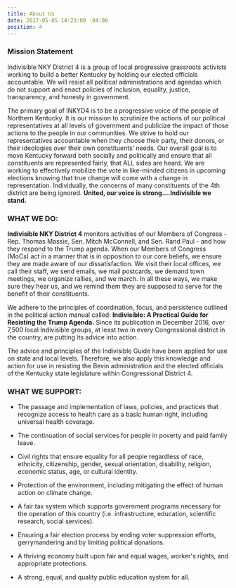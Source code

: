 ```yaml
---
title: About Us
date: 2017-05-05 14:23:00 -04:00
position: 4
---
```


### Mission Statement

Indivisible NKY District 4 is a group of local progressive grassroots activists working to build a better Kentucky by holding our elected officials accountable. We will resist all political administrations and agendas which do not support and enact policies of inclusion, equality, justice, transparency, and honesty in government.

The primary goal of INKYD4 is to be a progressive voice of the people of Northern Kentucky.  It is our mission to scrutinize the actions of our political representatives at all levels of government and publicize the impact of those actions to the people in our communities. We strive to hold our representatives accountable when they choose their party, their donors, or their ideologies over their own constituents’ needs. Our overall goal is to move Kentucky forward both socially and politically and ensure that all constituents are represented fairly, that ALL sides are heard. We are working to effectively mobilize the vote in like-minded citizens in upcoming elections knowing that true change will come with a change in representation. Individually, the concerns of many constituents of the 4th district are being ignored. **United, our voice is strong....Indivisible we stand.**


### WHAT WE DO:

**Indivisible NKY District 4** monitors activities of our Members of Congress - Rep. Thomas Massie, Sen. Mitch McConnell, and Sen. Rand Paul - and how they respond to the Trump agenda. When our Members of Congress (MoCs) act in a manner that is in opposition to our core beliefs, we ensure they are made aware of our dissatisfaction. We visit their local offices, we call their staff, we send emails, we mail postcards, we demand town meetings, we organize rallies, and we march. In all these ways, we make sure they hear us, and we remind them they are supposed to serve for the benefit of their constituents. 

We adhere to the principles of coordination, focus, and persistence outlined in the political action manual called: **Indivisible: A Practical Guide for Resisting the Trump Agenda.** Since its publication in December 2016, over 7,500 local Indivisible groups, at least two in every Congressional district in the country, are putting its advice into action. 

The advice and principles of the Indivisible Guide have been applied for use on state and local levels. Therefore, we also apply this knowledge and action for use in resisting the Bevin administration and the elected officials of the Kentucky state legislature within Congressional District 4.

### WHAT WE SUPPORT:

* The passage and implementation of laws, policies, and practices that recognize access to health care as a basic human right, including universal health coverage.

* The continuation of social services for people in poverty and paid family leave.

* Civil rights that ensure equality for all people regardless of race, ethnicity, citizenship, gender, sexual orientation, disability, religion, economic status, age, or cultural identity.

* Protection of the environment, including mitigating the effect of human action on climate change.
 
* A fair tax system which supports government programs necessary for the operation of this country (i.e. infrastructure, education, scientific research, social services).
 
* Ensuring a fair election process by ending voter suppression efforts, gerrymandering and by limiting political donations.

* A thriving economy built upon fair and equal wages, worker's rights, and appropriate protections.
 
* A strong, equal, and quality public education system for all. 


